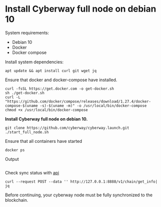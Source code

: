 
# Install Cyberway full node on debian 10

System requirements: 
- Debian 10
- Docker 
- Docker compose

Install system dependencies:
```
apt update && apt install curl git wget jq
```

Ensure that docker and docker-compose have installed.
```
curl -fsSL https://get.docker.com -o get-docker.sh
sh ./get-docker.sh
curl -L "https://github.com/docker/compose/releases/download/1.27.4/docker-compose-$(uname -s)-$(uname -m)" -o /usr/local/bin/docker-compose
chmod +x /usr/local/bin/docker-compose
```

**Install Cyberway full node on debian 10.**

```
git clone https://github.com/cyberway/cyberway.launch.git
./start_full_node.sh
```

Ensure that all containers have started

```
docker ps
```
Output
```

```

Check sync status with [api](https://docs.cyberway.io/software_manuals/api_reference/nodeos_chain_api#get_info)

```
curl --request POST --data '' http://127.0.0.1:8888/v1/chain/get_info| jq
``` 

Before continuing, your cyberway node must be fully synchronized to the blockchain.
